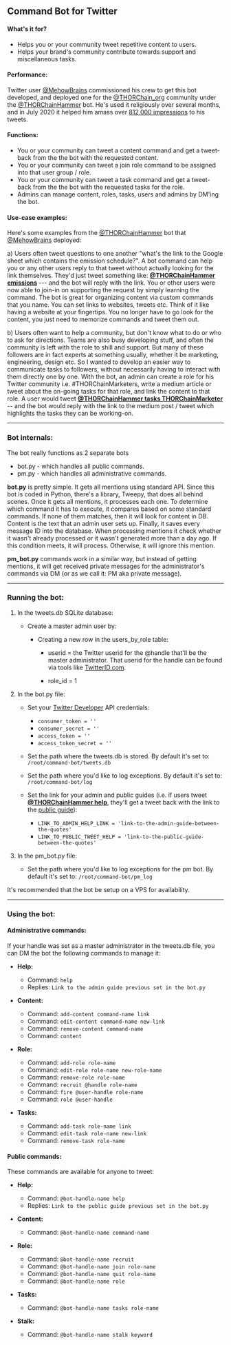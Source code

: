 ## Command Bot for Twitter

#### What's it for?

- Helps you or your community tweet repetitive content to users.
- Helps your brand's community contribute towards support and miscellaneous tasks.

#### Performance:

Twitter user [@MehowBrains](https://twitter.com/mehowbrains) commissioned his crew to get this bot developed, and deployed one for the [@THORChain_org](https://twitter.com/thorchain_org) community under the [@THORChainHammer](https://twitter.com/thorchainhammer) bot. He's used it religiously over several months, and in July 2020 it helped him amass over [812,000 impressions](https://twitter.com/mehowbrains/status/1290522595532722177?s=20) to his tweets.

#### Functions:

- You or your community can tweet a content command and get a tweet-back from the the bot with the requested content.
- You or your community can tweet a join role command to be assigned into that user group / role.
- You or your community can tweet a task command and get a tweet-back from the the bot with the requested tasks for the role.
- Admins can manage content, roles, tasks, users and admins by DM'ing the bot.

#### Use-case examples:

Here's some examples from the [@THORChainHammer](https://twitter.com/thorchainhammer) bot that [@MehowBrains](https://twitter.com/mehowbrains) deployed:

a) Users often tweet questions to one another "what's the link to the Google sheet which contains the emission schedule?". A bot command can help you or any other users reply to that tweet without actually looking for the link themselves. They'd just tweet something like: <b>[@THORChainHammer emissions](https://twitter.com/mehowbrains/status/1276806930166661120?s=20)</b> --- and the bot will reply with the link. You or other users were now able to join-in on supporting the request by simply learning the command. The bot is great for organizing content via custom commands that you name. You can set links to websites, tweets etc. Think of it like having a website at your fingertips. You no longer have to go look for the content, you just need to memorize commands and tweet them out.

b) Users often want to help a community, but don't know what to do or who to ask for directions. Teams are also busy developing stuff, and often the community is left with the role to shill and support. But many of these followers are in fact experts at something usually, whether it be marketing, engineering, design etc. So I wanted to develop an easier way to communicate tasks to followers, without necessarily having to interact with them directly one by one. With the bot, an admin can create a role for his Twitter community i.e. #THORChainMarketers, write a medium article or tweet about the on-going tasks for that role, and link the content to that role. A user would tweet <b>[@THORChainHammer tasks THORChainMarketer](https://twitter.com/mehowbrains/status/1293737792036642816?s=20)</b> -- and the bot would reply with the link to the medium post / tweet which highlights the tasks they can be working-on.
<br>

*****

### Bot internals:

The bot really functions as 2 separate bots

- bot.py - which handles all public commands.
- pm.py - which handles all administrative commands.

<b>bot.py</b> is pretty simple. It gets all mentions using standard API. Since this bot is coded in Python, there's a library, Tweepy, that does all behind scenes. Once it gets all mentions, it processes each one. To determine which command it has to execute, it compares based on some standard commands. If none of them matches, then it will look for content in DB. Content is the text that an admin user sets up. Finally, it saves every message ID into the database. When processing mentions it check whether it wasn't already processed or it wasn't generated more than a day ago. If this condition meets, it will process. Otherwise, it will ignore this mention.

<b>pm_bot.py</b> commands work in a similar way, but instead of getting mentions, it will get received private messages for the administrator's commands via DM (or as we call it: PM aka private message).

*****

### Running the bot:

1) In the tweets.db SQLite database:
	
	* Create a master admin user by: 
		* Creating a new row in the users_by_role table:

			* userid = the Twitter userid for the @handle that'll be the master administrator. That userid for the handle can be found via tools like [TwitterID.com](www.tweeterid.com).

			*  role_id = 1

2) In the bot.py file:

	* Set your [Twitter Developer](https://developer.twitter.com/en) API credentials:

		* `consumer_token = ''`
		* `consumer_secret = ''`
		* `access_token = ''`
		* `access_token_secret = ''`

    * Set the path where the tweets.db is stored. By default it's set to: `/root/command-bot/tweets.db`

    * Set the path where you'd like to log exceptions. By default it's set to: `/root/command-bot/log`

    * Set the link for your admin and public guides (i.e. if users tweet <b>[@THORChainHammer help](https://twitter.com/mehowbrains/status/1287492093737349120?s=20)</b>, they'll get a tweet back with the link to the [public guide](https://medium.com/@thorchaincommunity/thorchainhammer-bot-overview-6992a5b8de2d)):

		* `LINK_TO_ADMIN_HELP_LINK = 'link-to-the-admin-guide-between-the-quotes'`
		* `LINK_TO_PUBLIC_TWEET_HELP = 'link-to-the-public-guide-between-the-quotes'`

3) In the pm_bot.py file:

	* Set the path where you'd like to log exceptions for the pm bot. By default it's set to: `/root/command-bot/pm_log`

It's recommended that the bot be setup on a VPS for availability.

*****

### Using the bot:

#### Administrative commands:

If your handle was set as a master administrator in the tweets.db file, you can DM the bot the following commands to manage it:

- <b>Help:</b>
	- Command: `help`
	- Replies: `Link to the admin guide previous set in the bot.py`

- <b>Content:</b>
	- Command: `add-content command-name link`
	- Command: `edit-content command-name new-link`
	- Command: `remove-content command-name`
	- Command: `content`
 
- <b>Role:</b>
	- Command: `add-role role-name`
	- Command: `edit-role role-name new-role-name`
	- Command: `remove-role role-name`
	- Command: `recruit @handle role-name`
	- Command: `fire @user-handle role-name`
	- Command: `role @user-handle`

- <b>Tasks:</b>
	- Command: `add-task role-name link`
	- Command: `edit-task role-name new-link`
	- Command: `remove-task role-name`

#### Public commands:

These commands are available for anyone to tweet:

- <b>Help:</b>
	- Command: `@bot-handle-name help`
	- Replies: `Link to the public guide previous set in the bot.py`

- <b>Content:</b>
	- Command: `@bot-handle-name command-name`

- <b>Role:</b>
	- Command: `@bot-handle-name recruit` 
	- Command: `@bot-handle-name join role-name`
	- Command: `@bot-handle-name quit role-name` 
	- Command: `@bot-handle-name role`

- <b>Tasks:</b>
	- Command: `@bot-handle-name tasks role-name`

- <b>Stalk:</b>
	- Command: `@bot-handle-name stalk keyword`

<br>
